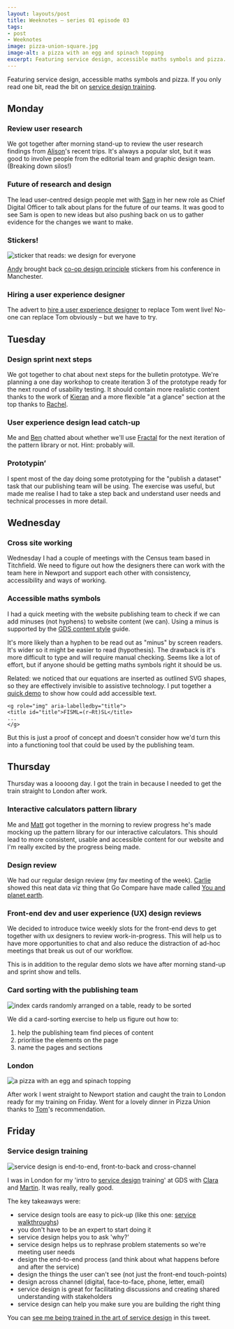 ```yaml
---
layout: layouts/post
title: Weeknotes – series 01 episode 03
tags:
- post
- Weeknotes
image: pizza-union-square.jpg
image-alt: a pizza with an egg and spinach topping
excerpt: Featuring service design, accessible maths symbols and pizza.
---
```


<p>Featuring service design, accessible maths symbols and pizza. If you only read one bit, read the bit on <a href="#service-design-training">service design training</a>.</p>

## Monday

### Review user research

We got together after morning stand-up to review the user research findings from [Alison](https://twitter.com/AldaviesAlison)'s recent trips. It's always a popular slot, but it was good to involve people from the editorial team and graphic design team. (Breaking down silos!)

### Future of research and design

The lead user-centred design people met with [Sam](https://twitter.com/SamHallWales) in her new role as Chief Digital Officer to talk about plans for the future of our teams. It was good to see Sam is open to new ideas but also pushing back on us to gather evidence for the changes we want to make.

### Stickers!

![sticker that reads: we design for everyone](/images/coop-sticker.jpg)

[Andy](https://twitter.com/mr_dudders) brought back [co-op design principle](http://coop-design-manual.herokuapp.com/principles.html) stickers from his conference in Manchester.

### Hiring a user experience designer

The advert to [hire a user experience designer](https://www.civilservicejobs.service.gov.uk/csr/jobs.cgi?jcode=1581727) to replace Tom went live! No-one can replace Tom obviously – but we have to try.

## Tuesday

### Design sprint next steps

We got together to chat about next steps for the bulletin prototype. We're planning a one day workshop to create iteration 3 of the prototype ready for the next round of usability testing. It should contain more realistic content thanks to the work of [Kieran](https://twitter.com/kieran_forde) and a more flexible "at a glance" section at the top thanks to [Rachel](https://twitter.com/RachelPricetag).

### User experience design lead catch-up

Me and [Ben](https://twitter.com/wiredimage) chatted about whether we'll use [Fractal](https://fractal.build/) for the next iteration of the pattern library or not. Hint: probably will.

### Prototypin’

I spent most of the day doing some prototyping for the "publish a dataset" task that our publishing team will be using. The exercise was useful, but made me realise I had to take a step back and understand user needs and technical processes in more detail.

## Wednesday

### Cross site working

Wednesday I had a couple of meetings with the Census team based in Titchfield. We need to figure out how the designers there can work with the team here in Newport and support each other with consistency, accessibility and ways of working.

### Accessible maths symbols

I had a quick meeting with the website publishing team to check if we can add minuses (not hyphens) to website content (we can). Using a minus is supported by the [GDS content style](https://www.gov.uk/guidance/style-guide/a-to-z-of-gov-uk-style#maths-content) guide.

It's more likely than a hyphen to be read out as "minus" by screen readers. It's wider so it might be easier to read (hypothesis). The drawback is it's more difficult to type and will require manual checking. Seems like a lot of effort, but if anyone should be getting maths symbols right it should be us.

Related: we noticed that our equations are inserted as outlined SVG shapes, so they are effectively invisible to assistive technology. I put together a [quick demo](https://codepen.io/benjystanton/pen/KRrWNN) to show how could add accessible text.

```
<g role="img" aria-labelledby="title">
<title id="title">FISML=(r−Rt)SL</title>
...
</g>
```
But this is just a proof of concept and doesn't consider how we'd turn this into a functioning tool that could be used by the publishing team.

## Thursday

Thursday was a loooong day. I got the train in because I needed to get the train straight to London after work.

### Interactive calculators pattern library

Me and [Matt](https://twitter.com/mathew_weeks) got together in the morning to review progress he's made mocking up the pattern library for our interactive calculators. This should lead to more consistent, usable and accessible content for our website and I'm really excited by the progress being made.

### Design review

We had our regular design review (my fav meeting of the week). [Carlie](https://twitter.com/Carlie_Edge) showed this neat data viz thing that Go Compare have made called [You and planet earth](http://www.gocompare.com/life-insurance/you-and-planet-earth/).

### Front-end dev and user experience (UX) design reviews

We decided to introduce twice weekly slots for the front-end devs to get together with ux designers to review work-in-progress. This will help us to have more opportunities to chat and also reduce the distraction of ad-hoc meetings that break us out of our workflow.

This is in addition to the regular demo slots we have after morning stand-up and sprint show and tells.

### Card sorting with the publishing team

![index cards randomly arranged on a table, ready to be sorted](/images/card-sorting.jpg)

We did a card-sorting exercise to help us figure out how to:

1. help the publishing team find pieces of content
2. prioritise the elements on the page
3. name the pages and sections

### London

![a pizza with an egg and spinach topping](/images/pizza-union.jpg)

After work I went straight to Newport station and caught the train to London ready for my training on Friday. Went for a lovely dinner in Pizza Union thanks to [Tom](https://twitter.com/tomten2two)'s recommendation.

## Friday

### Service design training

![service design is end-to-end, front-to-back and cross-channel](/images/service-design.jpg)

I was in London for my 'intro to [service design](https://gds.blog.gov.uk/2016/04/18/what-we-mean-by-service-design/) training' at GDS with [Clara](https://twitter.com/claragt) and [Martin](https://twitter.com/Martin_Jordan). It was really, really good.

The key takeaways were:

- service design tools are easy to pick-up (like this one: [service walkthroughs](https://twitter.com/benjystanton/status/997486239451316225))
- you don't have to be an expert to start doing it
- service design helps you to ask 'why?'
- service design helps us to rephrase problem statements so we're meeting user needs
- design the end-to-end process (and think about what happens before and after the service)
- design the things the user can't see (not just the front-end touch-points)
- design across channel (digital, face-to-face, phone, letter, email)
- service design is great for facilitating discussions  and creating shared understanding with stakeholders
- service design can help you make sure you are building the right thing

You can [see me being trained in the art of service design](https://twitter.com/Martin_Jordan/status/997427134258909184) in this tweet.
